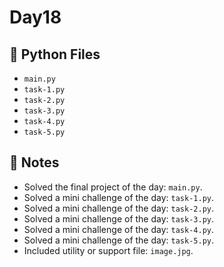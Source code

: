 # Day18

## 📄 Python Files
- `main.py`
- `task-1.py`
- `task-2.py`
- `task-3.py`
- `task-4.py`
- `task-5.py`

## 📝 Notes
- Solved the final project of the day: `main.py`.
- Solved a mini challenge of the day: `task-1.py`.
- Solved a mini challenge of the day: `task-2.py`.
- Solved a mini challenge of the day: `task-3.py`.
- Solved a mini challenge of the day: `task-4.py`.
- Solved a mini challenge of the day: `task-5.py`.
- Included utility or support file: `image.jpg`.